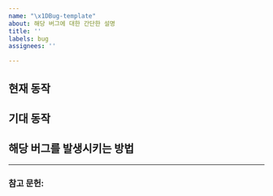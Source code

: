 ```yaml
---
name: "\x1DBug-template"
about: 해당 버그에 대한 간단한 설명
title: ''
labels: bug
assignees: ''

---
```


## 현재 동작

## 기대 동작

## 해당 버그를 발생시키는 방법

---

### 참고 문헌:

